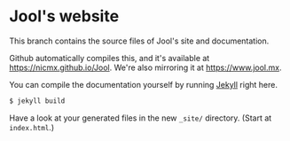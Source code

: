 # Jool's website

This branch contains the source files of Jool's site and documentation.

Github automatically compiles this, and it's available at https://nicmx.github.io/Jool. We're also mirroring it at https://www.jool.mx.

You can compile the documentation yourself by running [Jekyll](http://jekyllrb.com/) right here.

```bash
$ jekyll build
```

Have a look at your generated files in the new `_site/` directory. (Start at `index.html`.)

